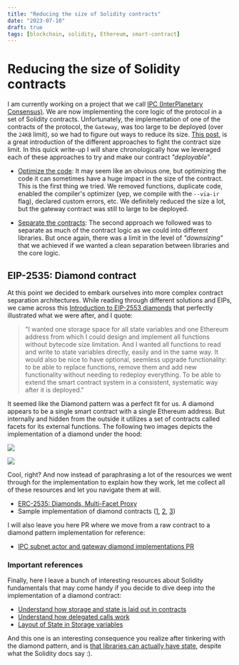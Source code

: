 ```yaml
---
title: "Reducing the size of Solidity contracts"
date: "2023-07-10"
draft: true
tags: [blockchain, solidity, Ethereum, smart-contract]
---
```


# Reducing the size of Solidity contracts
I am currently working on a project that we call [IPC (InterPlanetary Consensus)](https://ipc.space/). We are now implementing the core logic of the protocol in a set of Solidity contracts. Unfortunately, the implementation of one of the contracts of the protocol, the `Gateway`, was too large to be deployed (over the `24KB` limit), so we had to figure out ways to reduce its size. [This post](https://ethereum.org/en/developers/tutorials/downsizing-contracts-to-fight-the-contract-size-limit/), is a great introduction of the different approaches to fight the contract size limit. In this quick write-up I will share chronologically how we leveraged each of these approaches to try and make our contract _"deployable"_.

- [Optimize the code](https://ethereum.org/en/developers/tutorials/downsizing-contracts-to-fight-the-contract-size-limit/#remove-functions): It may seem like an obvious one, but optimizing the code it can sometimes have a huge impact in the size of the contract. This is the first thing we tried. We removed functions, duplicate code, enabled the compiler's optimizer (yep, we compile with the `--via-ir` flag), declared custom errors, etc. We definitely reduced the size a lot, but the gateway contract was still to large to be deployed.

- [Separate the contracts](https://ethereum.org/en/developers/tutorials/downsizing-contracts-to-fight-the-contract-size-limit/#separate-your-contracts): The second approach we followed was to separate as much of the contract logic as we could into different libraries. But once again, there was a limit in the level of _"downsizing"_ that we achieved if we wanted a clean separation between libraries and the core logic.

## EIP-2535: Diamond contract
At this point we decided to embark ourselves into more complex contract separation architectures. While reading through different solutions and EIPs, we came across this [Introduction to EIP-2553 diamonds](https://eip2535diamonds.substack.com/p/introduction-to-the-diamond-standard) that perfectly illustrated what we were after, and I quote: 
> "I wanted one storage space for all state variables and one Ethereum address from which I could design and implement all functions without bytecode size limitation. And I wanted all functions to read and write to state variables directly, easily and in the same way. It would also be nice to have optional, seemless upgrade functionality: to be able to replace functions, remove them and add new functionality without needing to redeploy everything. To be able to extend the smart contract system in a consistent, systematic way after it is deployed."

It seemed like the Diamond pattern was a perfect fit for us. A diamond appears to be a single smart contract with a single Ethereum address. But internally and hidden from the outside it utilizes a set of contracts called facets for its external functions. The following two images depicts the implementation of a diamond under the hood: 

![](https://substackcdn.com/image/fetch/f_auto,q_auto:good,fl_progressive:steep/https%3A%2F%2Fbucketeer-e05bbc84-baa3-437e-9518-adb32be77984.s3.amazonaws.com%2Fpublic%2Fimages%2F2c35c90b-9755-4aea-93fd-58e97f38f32f_554x725.png)

![](https://substackcdn.com/image/fetch/f_auto,q_auto:good,fl_progressive:steep/https%3A%2F%2Fbucketeer-e05bbc84-baa3-437e-9518-adb32be77984.s3.amazonaws.com%2Fpublic%2Fimages%2F796bcd50-8c08-408a-8fb2-45fc044cd5ac_640x360.png)

Cool, right? And now instead of paraphrasing a lot of the resources we went through for the implementation to explain how they work, let me collect all of these resources and let you navigate them at will.
- [ERC-2535: Diamonds, Multi-Facet Proxy](https://eips.ethereum.org/EIPS/eip-2535)
- Sample implementation of diamond contracts ([1](https://github.com/mudgen/diamond-1-hardhat/tree/main), [2](https://github.com/mudgen/diamond-2-hardhat/tree/main), [3](https://github.com/mudgen/diamond-3-hardhat/tree/main))

I will also leave you here PR where we move from a raw contract to a diamond pattern implementation for reference: 
- [IPC subnet actor and gateway diamond implementations PR](https://github.com/consensus-shipyard/ipc-solidity-actors/pull/138)

### Important references
Finally, here I leave a bunch of interesting resources about Solidity fundamentals that may come handy if you decide to dive deep into the implementation of a diamond contract: 
- [Understand how storage and state is laid out in contracts](https://docs.soliditylang.org/en/v0.8.20/internals/layout_in_storage.html)
- [Understand how delegated calls work](https://eip2535diamonds.substack.com/p/understanding-delegatecall-and-how)
- [Layout of State in Storage variables](https://docs.soliditylang.org/en/v0.8.20/internals/layout_in_storage.html)

And this one is an interesting consequence you realize after tinkering with the diamond pattern, and is [that libraries can actually have state](https://dev.to/mudgen/solidity-libraries-can-t-have-state-variables-oh-yes-they-can-3ke9), despite what the Solidity docs say :).
